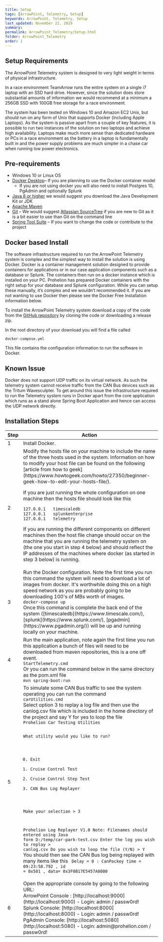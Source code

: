 ```yaml
---
title: Setup
tags: [ArrowPoint, Telemetry, Setup]
keywords: ArrowPoint, Telemetry, Setup
last_updated: November 22, 2019
summary:
permalink: ArrowPoint_Telemetry/Setup.html
folder: ArrowPoint_Telemetry
order: 1
---
```


## Setup Requirements
The ArrowPoint Telemetry system is designed to very light weight in terms of physical infrastructure.

In a race environment TeamArrow runs the entire system on a single i7 laptop with an SSD hard drive. However, since the solution does store substantial amounts of information we would recommend at a minimum a 256GB SSD with 100GB free storage for a race environment.

The system has been tested on Windows 10 and Amazon EC2 Unix, but should run on any form of Unix that supports Docker (including Apple Laptops). As the system is passive apart from a couple of key features, it is possible to run two instances of the solution on two laptops and achieve high availability. Laptops make much more sense than dedicated hardware or PCs in a race environment as the battery in a laptop is fundamentally built in and the power supply problems are much simpler in a chase car when running low power electronics.

## Pre-requirements
* Windows 10 or Linux OS
* [Docker Desktop](https://www.docker.com/products/docker-desktop)– If you are planning to use the Docker container model
    * If you are not using docker you will also need to install Postgres 10, PgAdmin and optionally Splunk
* [Java 8 or higher](https://www.oracle.com/java/technologies/javase-downloads.html) we would suggest you download the Java Development Kit or JDK
* [Apache Maven](https://maven.apache.org/)
* [Git](https://git-scm.com/) – We would suggest [Atlassian SourceTree](https://www.sourcetreeapp.com/) if you are new to Git as it is a bit easier to use than Git on the command line
* [Spring Tool Suite](https://spring.io/tools3/sts/all) – If you want to change the code or contribute to the project


## Docker based Install
The software infrastructure required to run the ArrowPoint Telemetry system is complex and the simplest way to install the solution is using Docker. Docker is a container management solution designed to provide containers for applications or in our case application components such as a database or Splunk. The containers then run on a docker instance which is installed on your PC. Prohelion has prepared Docker containers with the right setup for your database and Splunk configuration. While you can setup these manually, it’s complex and we wouldn’t recommended it. If you are not wanting to use Docker then please see the Docker Free Installation information below.

To install the ArrowPoint Telemetry system download a copy of the code from the [GitHub repository](https://github.com/Prohelion/ArrowPoint-Telemetry) by cloning the code or downloading a release zip.

In the root directory of your download you will find a file called

```shell
docker-compose.yml
```

This file contains the configuration information to run the software in Docker.

## Known Issue
Docker does not support UDP traffic on its virtual network. As such the telemetry system cannot receive traffic from the CAN Bus devices such as the Tritum Wavesculpter. To get around this issue the infrastructure required to run the Telemetry system runs in Docker apart from the core application which runs as a stand alone Spring Boot Application and hence can access the UDP network directly.

## Installation Steps

<table>
<colgroup>
<col width="10%" />
<col width="90%" />
</colgroup>
<thead>
<tr class="header">
<th>Step</th>
<th>Action</th>
</tr>
</thead>
<tbody>
<tr>
<td markdown="span">1</td>
<td markdown="span">Install Docker.</td>
</tr>
<tr>
<td markdown="span">2</td>
<td markdown="span">	
Modify the hosts file on your machine to include the name of the three hosts used in the system. Information on how to modify your host file can be found on the following [article from how to geek](https://www.howtogeek.com/howto/27350/beginner-geek-how-to-edit-your-hosts-file/).

If you are just running the whole configuration on one machine then the hosts file should look like this

```
127.0.0.1	timescaledb
127.0.0.1	splunkenterprise
127.0.0.1	telemetry
```

If you are running the different components on different machines then the host file change should occur on the machine that you are running the telemetry system on (the one you start in step 4 below) and should reflect the IP addresses of the machines where docker (as started in step 3 below) is running.
</td>
</tr>
<tr>
<td markdown="span">3</td>
<td markdown="span">Run the Docker configuration. Note the first time you run this command the system will need to download a lot of images from docker. It's worthwhile doing this on a high speed network as you are probably going to be downloading 100's of MBs worth of images.
<code class="codeblock">
docker-compose up
</code>
Once this command is complete the back end of the system ([timescaledb](https://www.timescale.com/), [splunk](https://www.splunk.com/), [pgadmin](https://www.pgadmin.org/)) will be up and running locally on your machine.
</td>
</tr>
<tr>
<td markdown="span">4</td>
<td markdown="span">Run the main application, note again the first time you run this application a bunch of files will need to be downloaded from maven repositories, this is a one off event.
<code class="codeblock">
StartTelemetry.cmd 
</code>
Or you can run the command below in the same directory as the pom.xml file
<code class="codeblock">
mvn spring-boot:run
</code>
</td>
</tr>
<tr>
<td markdown="span">5</td>
<td markdown="span">To simulate some CAN Bus traffic to see the system operating you can run the command
<code class="codeblock">
carUtilities.cmd
</code>
Select option 3 to replay a log file and then use the canlog.csv file which is included in the home directory of the project and say Y for yes to loop the file
<code class="codeblock">
Prohelion Car Testing Utilities

What utility would you like to run?

0) Exit
1) Cruise Control Test
2) Cruise Control Step Test
3) CAN Bus Log Replayer

Make your selection > 3

Prohelion Log Replayer V1.0
Note: Filenames should entered using Java form
D:/temp/car-park-test.csv
Enter the log you wish to replay > canlog.csv
Do you wish to loop the file (Y/N) > Y
</code>
You should then see the CAN Bus log being replayed with many items like this
<code class="codeblock">
Delay = 0 : CanPackey time = 09:23:58.792   , id =  0x501 , data= 0x3F0B17E5457A0000
</code>
</td>
</tr>
<tr>
<td markdown="span">6</td>
<td markdown="span">Open the appropriate console by going to the following URL:
<br/>
ArrowPoint Console : [http://localhost:9000](http://localhost:9000) - Login: admin / passw0rd!
<br/>
Splunk Console: [http://localhost:8000](http://localhost:8000) - Login: admin / passw0rd!
<br/>
PgAdmin Console: [http://localhost:5080](http://localhost:5080) - Login: admin@prohelion.com / passw0rd!
</td>
</tr>
</tbody>
</table>
